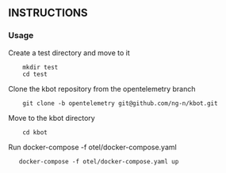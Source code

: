 ## INSTRUCTIONS

### Usage

Create a test directory and move to it
```
    mkdir test
    cd test
```

Clone the kbot repository from the opentelemetry branch
```   
    git clone -b opentelemetry git@github.com/ng-n/kbot.git
```

Move to the kbot directory
```
    cd kbot
```

Run docker-compose -f otel/docker-compose.yaml
```
   docker-compose -f otel/docker-compose.yaml up
```

##